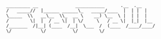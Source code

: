     _________ __              ___________      .__  .__
    /   _____//  |______ ______\_   _____/____  |  | |  |
    \_____  \\   __\__  \\_  __ \    __) \__  \ |  | |  |
    /        \|  |  / __ \|  | \/     \   / __ \|  |_|  |__
    /_______  /|__| (____  /__|  \___  /  (____  /____/____/
    \/           \/          \/        \/